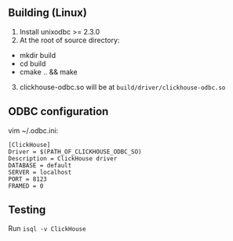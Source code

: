 ## Building (Linux)

1. Install unixodbc >= 2.3.0
2. At the root of source directory:
  - mkdir build
  - cd build
  - cmake .. && make
3. clickhouse-odbc.so will be at ```build/driver/clickhouse-odbc.so```

## ODBC configuration

vim ~/.odbc.ini:

```(ini)
[ClickHouse]
Driver = $(PATH_OF_CLICKHOUSE_ODBC_SO)
Description = ClickHouse driver
DATABASE = default
SERVER = localhost
PORT = 8123
FRAMED = 0
```

## Testing
Run ```isql -v ClickHouse```

